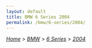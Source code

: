 ```yaml
---
layout: default
title: BMW 6 Series 2004
permalink: /bmw/6-series/2004/
---
```

[*Home*](/) > [*BMW*](/bmw/) > [*6 Series*](/bmw/6-series/) > [*2004*](/bmw/6-series/2004/)
